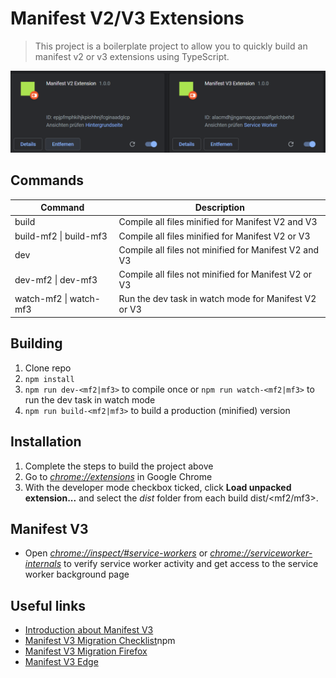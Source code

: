 # Manifest V2/V3 Extensions

> This project is a boilerplate project to allow you to quickly build an manifest v2 or v3  extensions using TypeScript.

![Extensions](extensions.PNG "Extensions")

## Commands

| Command                 | Description                                           |
| -------------           | -------------                                         |
| build                   | Compile all files minified for Manifest V2 and V3     |
| build-mf2 \| build-mf3  | Compile all files minified for Manifest V2 or V3      |
| dev                     | Compile all files not minified for Manifest V2 and V3 |
| dev-mf2 \| dev-mf3      | Compile all files not minified for Manifest V2 or V3  |
| watch-mf2 \| watch-mf3  | Run the dev task in watch mode for Manifest V2 or V3  |

## Building

1.  Clone repo
2.  `npm install`
3.  `npm run dev-<mf2|mf3>` to compile once or `npm run watch-<mf2|mf3>` to run the dev task in watch mode
4.  `npm run build-<mf2|mf3>` to build a production (minified) version

## Installation

1.  Complete the steps to build the project above
2.  Go to [_chrome://extensions_](chrome://extensions) in Google Chrome
3.  With the developer mode checkbox ticked, click **Load unpacked extension...** and select the _dist_ folder from each build dist/<mf2/mf3>.

## Manifest V3
  * Open [_chrome://inspect/#service-workers_](chrome://inspect/#service-workers) or [_chrome://serviceworker-internals_](chrome://serviceworker-internals) to verify service worker activity and get access to the service worker background page

## Useful links
  * [Introduction about Manifest V3](https://developer.chrome.com/docs/extensions/mv3/intro/)
  * [Manifest V3 Migration Checklist](https://developer.chrome.com/docs/extensions/mv3/mv3-migration-checklist/)npm 
  * [Manifest V3 Migration Firefox](https://extensionworkshop.com/documentation/develop/manifest-v3-migration-guide/)
  * [Manifest V3 Edge](https://learn.microsoft.com/en-us/microsoft-edge/extensions-chromium/developer-guide/manifest-v3)
